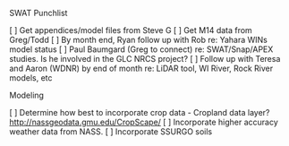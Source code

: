 SWAT Punchlist

[ ] Get appendices/model files from Steve G
[ ] Get M14 data from Greg/Todd
[ ] By month end, Ryan follow up with Rob re: Yahara WINs model status 
[ ] Paul Baumgard (Greg to connect) re: SWAT/Snap/APEX studies. Is he involved in the GLC NRCS project? 
[ ] Follow up with Teresa and Aaron (WDNR) by end of month re: LiDAR tool, WI River, Rock River models, etc
 

Modeling 

[ ] Determine how best to incorporate crop data 
	- Cropland data layer? http://nassgeodata.gmu.edu/CropScape/ 
[ ] Incorporate higher accuracy weather data from NASS. 
[ ] Incorporate SSURGO soils 

